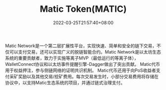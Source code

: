 ﻿---
weight: 
title: "Matic Token(MATIC)"
description: "Matic Network是一个第二层扩展性平台，实现快速、简单和安全的链下交易，不仅可以支付交易，还可以实现广义的脱链智能合约"
date: 2022-03-25T21:57:40+08:00
lastmod: 2022-03-25T16:45:40+08:00
draft: false
authors: ["Metabd"]
featuredImage: "matic-tokenmatic.webp"
link: ""
tags: ["数字代币","Matic Token(MATIC)"]
categories: ["navigation"]
navigation: ["数字代币"]
lightgallery: true
toc: true
pinned: false
recommend: false
recommend1: false
---
Matic Network是一个第二层扩展性平台，实现快速、简单和安全的链下交易，不仅可以支付交易，还可以实现广义的脱链智能合约。Matic Network是以太坊生态系统的重要贡献者，致力于实施等离子MVP（最低运行的等离子体），WalletConnect协议和以太坊事件提醒引擎-Dagger做出了突出贡献。
Matic代币用于权益押注，参与侧链网络的证明共识机制。 Matic代币还用于向PoS收益者支付采矿奖励以及其他交易/挖矿费用。每次交易发生时，小部分交易费用将存储在协议中，以支持Matic生态系统的项目，并通过链式治理支付。
